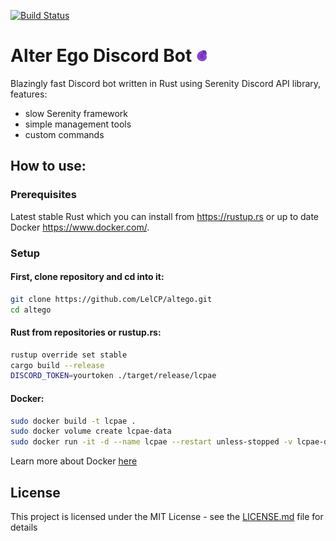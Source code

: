 [![Build Status](https://travis-ci.org/LelCP/altego.svg?branch=master)](https://travis-ci.org/LelCP/altego)
# Alter Ego Discord Bot ![LCPAE](images/logo.png)

Blazingly fast Discord bot written in Rust using Serenity Discord API library, features:
* slow Serenity framework
* simple management tools
* custom commands

## How to use:

### Prerequisites
Latest stable Rust which you can install from https://rustup.rs or up to date Docker https://www.docker.com/.

### Setup

#### First, clone repository and cd into it:
``` bash
git clone https://github.com/LelCP/altego.git
cd altego
```

#### Rust from repositories or rustup.rs:
``` bash
rustup override set stable
cargo build --release
DISCORD_TOKEN=yourtoken ./target/release/lcpae 
```

#### Docker:
``` bash
sudo docker build -t lcpae .
sudo docker volume create lcpae-data
sudo docker run -it -d --name lcpae --restart unless-stopped -v lcpae-data:/root/.lcpae -e DISCORD_TOKEN=yourtoken lcpae
```

Learn more about Docker [here](https://docs.docker.com/get-started/)

## License

This project is licensed under the MIT License - see the [LICENSE.md](LICENSE.md) file for details

